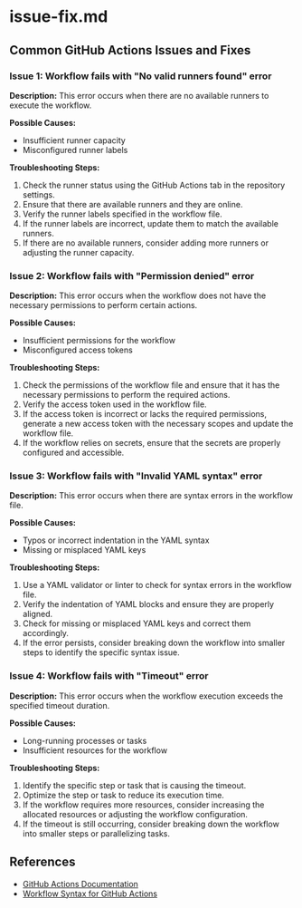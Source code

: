# issue-fix.md

## Common GitHub Actions Issues and Fixes

### Issue 1: Workflow fails with "No valid runners found" error

**Description:** This error occurs when there are no available runners to execute the workflow.

**Possible Causes:**
- Insufficient runner capacity
- Misconfigured runner labels

**Troubleshooting Steps:**
1. Check the runner status using the GitHub Actions tab in the repository settings.
2. Ensure that there are available runners and they are online.
3. Verify the runner labels specified in the workflow file.
4. If the runner labels are incorrect, update them to match the available runners.
5. If there are no available runners, consider adding more runners or adjusting the runner capacity.

### Issue 2: Workflow fails with "Permission denied" error

**Description:** This error occurs when the workflow does not have the necessary permissions to perform certain actions.

**Possible Causes:**
- Insufficient permissions for the workflow
- Misconfigured access tokens

**Troubleshooting Steps:**
1. Check the permissions of the workflow file and ensure that it has the necessary permissions to perform the required actions.
2. Verify the access token used in the workflow file.
3. If the access token is incorrect or lacks the required permissions, generate a new access token with the necessary scopes and update the workflow file.
4. If the workflow relies on secrets, ensure that the secrets are properly configured and accessible.

### Issue 3: Workflow fails with "Invalid YAML syntax" error

**Description:** This error occurs when there are syntax errors in the workflow file.

**Possible Causes:**
- Typos or incorrect indentation in the YAML syntax
- Missing or misplaced YAML keys

**Troubleshooting Steps:**
1. Use a YAML validator or linter to check for syntax errors in the workflow file.
2. Verify the indentation of YAML blocks and ensure they are properly aligned.
3. Check for missing or misplaced YAML keys and correct them accordingly.
4. If the error persists, consider breaking down the workflow into smaller steps to identify the specific syntax issue.

### Issue 4: Workflow fails with "Timeout" error

**Description:** This error occurs when the workflow execution exceeds the specified timeout duration.

**Possible Causes:**
- Long-running processes or tasks
- Insufficient resources for the workflow

**Troubleshooting Steps:**
1. Identify the specific step or task that is causing the timeout.
2. Optimize the step or task to reduce its execution time.
3. If the workflow requires more resources, consider increasing the allocated resources or adjusting the workflow configuration.
4. If the timeout is still occurring, consider breaking down the workflow into smaller steps or parallelizing tasks.

## References

- [GitHub Actions Documentation](https://docs.github.com/en/actions)
- [Workflow Syntax for GitHub Actions](https://docs.github.com/en/actions/reference/workflow-syntax-for-github-actions)

